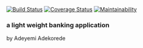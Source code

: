 [![Build Status](https://travis-ci.org/Adekoreday/Banka-React.svg?branch=develop)](https://travis-ci.org/Adekoreday/Banka-React)
[![Coverage Status](https://coveralls.io/repos/github/Adekoreday/Banka-React/badge.svg?branch=develop)](https://coveralls.io/github/Adekoreday/Banka-React?branch=develop)
[![Maintainability](https://api.codeclimate.com/v1/badges/f110b92fa0198eeee11c/maintainability)](https://codeclimate.com/github/Adekoreday/Banka-React/maintainability)

### a light weight banking application
by Adeyemi Adekorede
